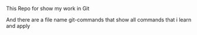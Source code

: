 This Repo for show my work in Git 

And there are a file name git-commands that show all commands that i learn and apply 